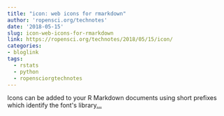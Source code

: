 ```yaml
---
title: "icon: web icons for rmarkdown"
author: 'ropensci.org/technotes'
date: '2018-05-15'
slug: icon-web-icons-for-rmarkdown
link: https://ropensci.org/technotes/2018/05/15/icon/
categories:
- bloglink
tags:
  - rstats
  - python
  - ropensciorgtechnotes
---
```


Icons can be added to your R Markdown documents using short prefixes which identify the font's library[... <i class="fas fa-external-link-alt"></i>](https://ropensci.org/technotes/2018/05/15/icon/)

